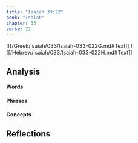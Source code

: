 ```yaml
---
title: "Isaiah 33:22"
book: "Isaiah"
chapter: 33
verse: 22
---
```

![[/Greek/Isaiah/033/Isaiah-033-022G.md#Text]]
![[/Hebrew/Isaiah/033/Isaiah-033-022H.md#Text]]

## Analysis

#### Words

#### Phrases

#### Concepts

## Reflections
